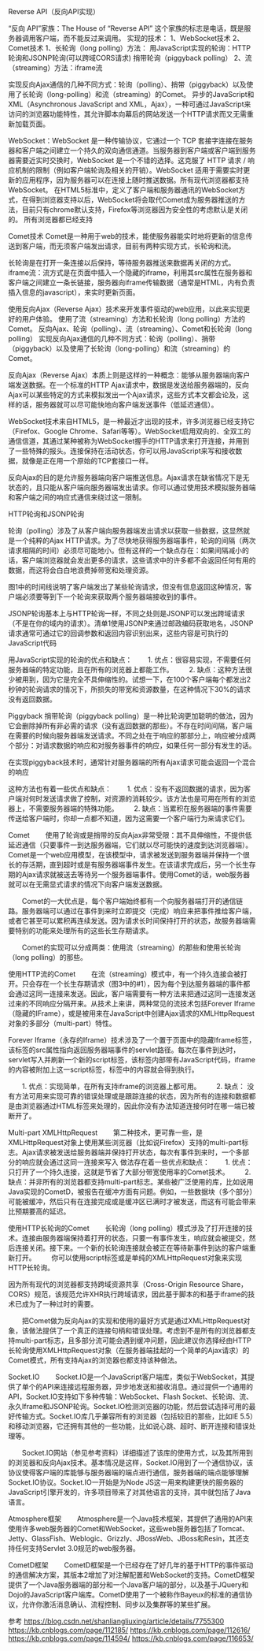 
Reverse API（反向API实现）

“反向 API”家族：The House of “Reverse API”
这个家族的标志是电话，既是服务器调用客户端，而不能反过来调用。
实现的技术：
1、WebSocket技术
2、Comet技术
	1、长轮询（long polling）方法：
	    用JavaScript实现的轮询：HTTP轮询和JSONP轮询(可以跨域CORS请求)
	    捎带轮询（piggyback polling）
	2、流（streaming）方法：iframe流



实现反向Ajax通信的几种不同方式：轮询（polling）、捎带（piggyback）以及使用了长轮询（long-polling）和流（streaming）的Comet。
异步的JavaScript和XML（Asynchronous JavaScript and XML，Ajax），一种可通过JavaScript来访问的浏览器功能特性，其允许脚本向幕后的网站发送一个HTTP请求而又无需重新加载页面。



WebSocket：WebSocket 是一种传输协议，它通过一个 TCP 套接字连接在服务器和客户端之间建立一个持久的双向通信通道。当服务器到客户端或客户端到服务器需要近实时交换时，WebSocket 是一个不错的选择。这克服了 HTTP 请求 / 响应机制的限制（例如客户端轮询及相关的开销）。WebSocket 适用于需要实时更新的应用程序，因为服务器可以在连接上随时推送数据。所有现代浏览器都支持 WebSocket。
在HTML5标准中，定义了客户端和服务器通讯的WebSocket方式，在得到浏览器支持以后，WebSocket将会取代Comet成为服务器推送的方法，目前只有chrome默认支持，Firefox等浏览器因为安全性的考虑默认是关闭的。
所有浏览器都已经支持

Comet技术
Comet是一种用于web的技术，能使服务器能实时地将更新的信息传送到客户端，而无须客户端发出请求，目前有两种实现方式，长轮询和流。

长轮询是在打开一条连接以后保持，等待服务器推送来数据再关闭的方式。
iframe流：流方式是在页面中插入一个隐藏的iframe，利用其src属性在服务器和客户端之间建立一条长链接，服务器向iframe传输数据（通常是HTML，内有负责插入信息的javascript），来实时更新页面。



使用反向Ajax（Reverse Ajax）技术来开发事件驱动的web应用，以此来实现更好的用户体验。
使用了流（streaming）方法和长轮询（long polling）方法的Comet。
反向Ajax、轮询（polling）、流（streaming）、Comet和长轮询（long polling）
实现反向Ajax通信的几种不同方式：轮询（polling）、捎带（piggyback）以及使用了长轮询（long-polling）和流（streaming）的Comet。


反向Ajax（Reverse Ajax）本质上则是这样的一种概念：能够从服务器端向客户端发送数据。在一个标准的HTTP Ajax请求中，数据是发送给服务器端的，反向Ajax可以某些特定的方式来模拟发出一个Ajax请求，这些方式本文都会论及，这样的话，服务器就可以尽可能快地向客户端发送事件（低延迟通信）。

WebSocket技术来自HTML5，是一种最近才出现的技术，许多浏览器已经支持它（Firefox、Google Chrome、Safari等等）。WebSocket启用双向的、全双工的通信信道，其通过某种被称为WebSocket握手的HTTP请求来打开连接，并用到了一些特殊的报头。连接保持在活动状态，你可以用JavaScript来写和接收数据，就像是正在用一个原始的TCP套接口一样。

反向Ajax的目的是允许服务器端向客户端推送信息。Ajax请求在缺省情况下是无状态的，且只能从客户端向服务器端发出请求。你可以通过使用技术模拟服务器端和客户端之间的响应式通信来绕过这一限制。

HTTP轮询和JSONP轮询

轮询（polling）涉及了从客户端向服务器端发出请求以获取一些数据，这显然就是一个纯粹的Ajax HTTP请求。为了尽快地获得服务器端事件，轮询的间隔（两次请求相隔的时间）必须尽可能地小。但有这样的一个缺点存在：如果间隔减小的话，客户端浏览器就会发出更多的请求，这些请求中的许多都不会返回任何有用的数据，而这将会白白地浪费掉带宽和处理资源。

图1中的时间线说明了客户端发出了某些轮询请求，但没有信息返回这种情况，客户端必须要等到下一个轮询来获取两个服务器端接收到的事件。

JSONP轮询基本上与HTTP轮询一样，不同之处则是JSONP可以发出跨域请求（不是在你的域内的请求）。清单1使用JSONP来通过邮政编码获取地名，JSONP请求通常可通过它的回调参数和返回内容识别出来，这些内容是可执行的JavaScript代码


用JavaScript实现的轮询的优点和缺点：
　　1. 优点：很容易实现，不需要任何服务器端的特定功能，且在所有的浏览器上都能工作。
　　2. 缺点：这种方法很少被用到，因为它是完全不具伸缩性的。试想一下，在100个客户端每个都发出2秒钟的轮询请求的情况下，所损失的带宽和资源数量，在这种情况下30%的请求没有返回数据。

Piggyback
捎带轮询（piggyback polling）是一种比轮询更加聪明的做法，因为它会删除掉所有非必需的请求（没有返回数据的那些）。不存在时间间隔，客户端在需要的时候向服务器端发送请求。不同之处在于响应的那部分上，响应被分成两个部分：对请求数据的响应和对服务器事件的响应，如果任何一部分有发生的话。

在实现piggyback技术时，通常针对服务器端的所有Ajax请求可能会返回一个混合的响应

这种方法也有着一些优点和缺点：
　　1. 优点：没有不返回数据的请求，因为客户端对何时发送请求做了控制，对资源的消耗较少。该方法也是可用在所有的浏览器上，不需要服务器端的特殊功能。
　　2. 缺点：当累积在服务器端的事件需要传送给客户端时，你却一点都不知道，因为这需要一个客户端行为来请求它们。



Comet
　　使用了轮询或是捎带的反向Ajax非常受限：其不具伸缩性，不提供低延迟通信（只要事件一到达服务器端，它们就以尽可能快的速度到达浏览器端）。Comet是一个web应用模型，在该模型中，请求被发送到服务器端并保持一个很长的存活期，直到超时或是有服务器端事件发生。在该请求完成后，另一个长生存期的Ajax请求就被送去等待另一个服务器端事件。使用Comet的话，web服务器就可以在无需显式请求的情况下向客户端发送数据。

　　Comet的一大优点是，每个客户端始终都有一个向服务器端打开的通信链路。服务器端可以通过在事件到来时立即提交（完成）响应来把事件推给客户端，或者它甚至可以累积再连续发送。因为请求长时间保持打开的状态，故服务器端需要特别的功能来处理所有的这些长生存期请求。

　　Comet的实现可以分成两类：使用流（streaming）的那些和使用长轮询（long polling）的那些。


使用HTTP流的Comet
　　在流（streaming）模式中，有一个持久连接会被打开。只会存在一个长生存期请求（图3中的#1），因为每个到达服务器端的事件都会通过这同一连接来发送。因此，客户端需要有一种方法来把通过这同一连接发送过来的不同响应分隔开来。从技术上来讲，两种常见的流技术包括Forever Iframe（隐藏的IFrame），或是被用来在JavaScript中创建Ajax请求的XMLHttpRequest对象的多部分（multi-part）特性。

Forever Iframe（永存的Iframe）技术涉及了一个置于页面中的隐藏Iframe标签，该标签的src属性指向返回服务器端事件的servlet路径。每次在事件到达时，servlet写入并刷新一个新的script标签，该标签内部带有JavaScript代码，iframe的内容被附加上这一script标签，标签中的内容就会得到执行。

　　1. 优点：实现简单，在所有支持iframe的浏览器上都可用。
　　2. 缺点： 没有方法可用来实现可靠的错误处理或是跟踪连接的状态，因为所有的连接和数据都是由浏览器通过HTML标签来处理的，因此你没有办法知道连接何时在哪一端已被断开了。


Multi-part XMLHttpRequest
　　第二种技术，更可靠一些，是XMLHttpRequest对象上使用某些浏览器（比如说Firefox）支持的multi-part标志。Ajax请求被发送给服务器端并保持打开状态，每次有事件到来时，一个多部分的响应就会通过这同一连接来写入
做法存在着一些优点和缺点：
　　1. 优点：只打开了一个持久连接，这就是节省了大部分带宽使用率的Comet技术。
　　2. 缺点：并非所有的浏览器都支持multi-part标志。某些被广泛使用的库，比如说用Java实现的CometD，被报告在缓冲方面有问题。例如，一些数据块（多个部分）可能被缓冲，然后只有在连接完成或是缓冲区已满时才被发送，而这有可能会带来比预期要高的延迟。


使用HTTP长轮询的Comet
　　长轮询（long polling）模式涉及了打开连接的技术。连接由服务器端保持着打开的状态，只要一有事件发生，响应就会被提交，然后连接关闭。接下来。一个新的长轮询连接就会被正在等待新事件到达的客户端重新打开。
　　你可以使用script标签或是单纯的XMLHttpRequest对象来实现HTTP长轮询。


因为所有现代的浏览器都支持跨域资源共享（Cross-Origin Resource Share，CORS）规范，该规范允许XHR执行跨域请求，因此基于脚本的和基于iframe的技术已成为了一种过时的需要。

　　把Comet做为反向Ajax的实现和使用的最好方式是通过XMLHttpRequest对象，该做法提供了一个真正的连接句柄和错误处理。考虑到不是所有的浏览器都支持multi-part标志，且多部分流可能会遇到缓冲问题，因此建议你选择经由HTTP长轮询使用XMLHttpRequest对象（在服务器端挂起的一个简单的Ajax请求）的Comet模式，所有支持Ajax的浏览器也都支持该种做法。



Socket.IO
　　Socket.IO是一个JavaScript客户端库，类似于WebSocket，其提供了单个的API来连接远程服务器，异步地发送和接收消息。通过提供一个通用的API，Socket.IO支持如下多种传输：WebSocket、Flash Socket、长轮询、流、永久Iframe和JSONP轮询。Socket.IO检测浏览器的功能，然后尝试选择可用的最好传输方式。Socket.IO库几乎兼容所有的浏览器（包括较旧的那些，比如IE 5.5）和移动浏览器，它还拥有其他的一些功能，比如说心跳、超时、断开连接和错误处理等。

　　Socket.IO网站（参见参考资料）详细描述了该库的使用方式，以及其所用到的浏览器和反向Ajax技术。基本情况是这样，Socket.IO用到了一个通信协议，该协议使得客户端的库能够与服务器端的端点进行通信，服务器端的端点能够理解Socket.IO协议。Socket.IO一开始是为Node JS这一用来构建更快的服务器的JavaScript引擎开发的，许多项目带来了对其他语言的支持，其中就包括了Java语言。



Atmosphere框架
　　Atmosphere是一个Java技术框架，其提供了通用的API来使用许多web服务器的Comet和WebSocket，这些web服务器包括了Tomcat、Jetty、GlassFish、Weblogic、Grizzly、JBossWeb、JBoss和Resin，其还支持任何支持Servlet 3.0规范的web服务器。



CometD框架
　　CometD框架是一个已经存在了好几年的基于HTTP的事件驱动的通信解决方案，其版本2增加了对注解配置和WebSocket的支持。CometD框架提供了一个Java服务器端的部分和一个Java客户端的部分，以及基于JQuery和Dojo的JavaScript客户端库。CometD使用了一个被称作Bayeux的标准的通信协议，允许你激活消息确认、流程控制、同步以及集群等的某些扩展。



参考
https://blog.csdn.net/shanliangliuxing/article/details/7755300
https://kb.cnblogs.com/page/112185/
https://kb.cnblogs.com/page/112616/
https://kb.cnblogs.com/page/114594/
https://kb.cnblogs.com/page/116653/





